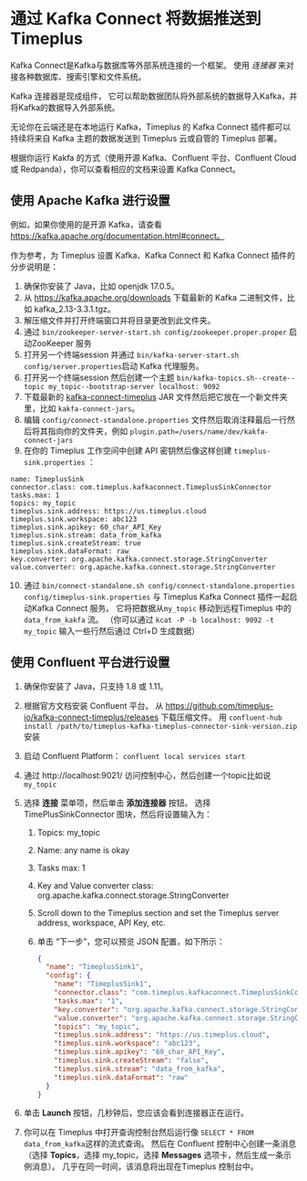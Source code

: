 # 通过 Kafka Connect 将数据推送到 Timeplus

Kafka Connect是Kafka与数据库等外部系统连接的一个框架。 使用 *连接器* 来对接各种数据库、搜索引擎和文件系统。

Kafka 连接器是现成组件， 它可以帮助数据团队将外部系统的数据导入Kafka，并将Kafka的数据导入外部系统。

无论你在云端还是在本地运行 Kafka，Timeplus 的 Kafka Connect 插件都可以持续将来自 Kafka 主题的数据发送到 Timeplus 云或自管的 Timeplus 部署。

根据你运行 Kakfa 的方式（使用开源 Kafka、Confluent 平台、Confluent Cloud 或 Redpanda），你可以查看相应的文档来设置 Kafka Connect。

## 使用 Apache Kafka 进行设置

例如，如果你使用的是开源 Kafka，请查看 https://kafka.apache.org/documentation.html#connect。

作为参考，为 Timeplus 设置 Kafka、Kafka Connect 和 Kafka Connect 插件的分步说明是：

1. 确保你安装了 Java，比如 openjdk 17.0.5。
2. 从 https://kafka.apache.org/downloads 下载最新的 Kafka 二进制文件，比如 kafka_2.13-3.3.1.tgz。
3. 解压缩文件并打开终端窗口并将目录更改到此文件夹。
4. 通过 `bin/zookeeper-server-start.sh config/zookeeper.proper.proper` 启动ZooKeeper 服务
5. 打开另一个终端session 并通过 `bin/kafka-server-start.sh config/server.properties`启动 Kafka 代理服务。
6. 打开另一个终端session 然后创建一个主题 `bin/kafka-topics.sh--create--topic my_topic--bootstrap-server localhost: 9092`
7. 下载最新的 [kafka-connect-timeplus](https://github.com/timeplus-io/kafka-connect-timeplus/releases) JAR 文件然后把它放在一个新文件夹里，比如 `kakfa-connect-jars`。
8. 编辑 `config/connect-standalone.properties` 文件然后取消注释最后一行然后将其指向你的文件夹，例如 `plugin.path=/users/name/dev/kakfa-connect-jars`
9. 在你的 Timeplus 工作空间中创建 API 密钥然后像这样创建 `timeplus-sink.properties` ：

```properties
name: TimeplusSink
connector.class: com.timeplus.kafkaconnect.TimeplusSinkConnector
tasks.max: 1
topics: my_topic
timeplus.sink.address: https://us.timeplus.cloud
timeplus.sink.workspace: abc123
timeplus.sink.apikey: 60_char_API_Key
timeplus.sink.stream: data_from_kafka
timeplus.sink.createStream: true
timeplus.sink.dataFormat: raw
key.converter: org.apache.kafka.connect.storage.StringConverter
value.converter: org.apache.kafka.connect.storage.StringConverter
```

10. 通过 `bin/connect-standalone.sh config/connect-standalone.properties config/timeplus-sink.properties` 与 Timeplus Kafka Connect 插件一起启动Kafka Connect 服务。 它将把数据从`my_topic` 移动到远程Timeplus 中的 `data_from_kakfa` 流。 （你可以通过 `kcat -P -b localhost: 9092 -t my_topic` 输入一些行然后通过 Ctrl+D 生成数据）

## 使用 Confluent 平台进行设置

1. 确保你安装了 Java，只支持 1.8 或 1.11。

2. 根据官方文档安装 Confluent 平台。 从 https://github.com/timeplus-io/kafka-connect-timeplus/releases 下载压缩文件。 用 `confluent-hub install /path/to/timeplus-kafka-timeplus-connector-sink-version.zip`安装

3. 启动 Confluent Platform： `confluent local services start`

4. 通过 http://localhost:9021/ 访问控制中心，然后创建一个topic比如说 `my_topic`

5. 选择 **连接** 菜单项，然后单击 **添加连接器** 按钮。 选择 TimePlusSinkConnector 图块，然后将设置输入为：

   1. Topics: my_topic

   2. Name: any name is okay

   3. Tasks max: 1

   4. Key and Value converter class: org.apache.kafka.connect.storage.StringConverter

   5. Scroll down to the Timeplus section and set the Timeplus server address, workspace, API Key, etc.

   6. 单击 “下一步”，您可以预览 JSON 配置，如下所示：

      ```json
      {
        "name": "TimeplusSink1",
        "config": {
          "name": "TimeplusSink1",
          "connector.class": "com.timeplus.kafkaconnect.TimeplusSinkConnector",
          "tasks.max": "1",
          "key.converter": "org.apache.kafka.connect.storage.StringConverter",
          "value.converter": "org.apache.kafka.connect.storage.StringConverter",
          "topics": "my_topic",
          "timeplus.sink.address": "https://us.timeplus.cloud",
          "timeplus.sink.workspace": "abc123",
          "timeplus.sink.apikey": "60_char_API_Key",
          "timeplus.sink.createStream": "false",
          "timeplus.sink.stream": "data_from_kafka",
          "timeplus.sink.dataFormat": "raw"
        }
      }
      ```

6. 单击 **Launch** 按钮，几秒钟后，您应该会看到连接器正在运行。
7. 你可以在 Timeplus 中打开查询控制台然后运行像 `SELECT * FROM data_from_kafka`这样的流式查询。 然后在 Confluent 控制中心创建一条消息（选择 **Topics**，选择 my_topic，选择 **Messages** 选项卡，然后生成一条示例消息）。 几乎在同一时间，该消息将出现在Timeplus 控制台中。
